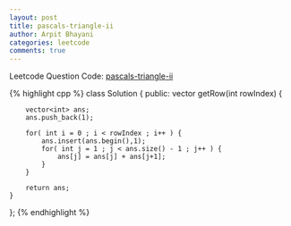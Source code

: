 ```yaml
---
layout: post
title: pascals-triangle-ii
author: Arpit Bhayani
categories: leetcode
comments: true
---
```


Leetcode Question Code: [pascals-triangle-ii](https://leetcode.com/problems/pascals-triangle-ii/)

{% highlight cpp %}
class Solution {
public:
    vector<int> getRow(int rowIndex) {
        
        vector<int> ans;
        ans.push_back(1);
        
        for( int i = 0 ; i < rowIndex ; i++ ) {
            ans.insert(ans.begin(),1);
            for( int j = 1 ; j < ans.size() - 1 ; j++ ) {
                ans[j] = ans[j] + ans[j+1];
            }
        }
        
        return ans;
    }
};
{% endhighlight %}